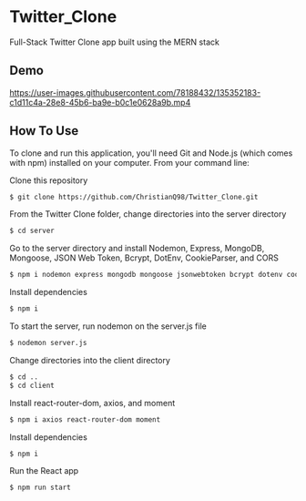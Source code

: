 # Twitter_Clone

Full-Stack Twitter Clone app built using the MERN stack

## Demo

https://user-images.githubusercontent.com/78188432/135352183-c1d11c4a-28e8-45b6-ba9e-b0c1e0628a9b.mp4

## How To Use

To clone and run this application, you'll need Git and Node.js (which comes with npm) installed on your computer. 
From your command line:

Clone this repository

```bash
$ git clone https://github.com/ChristianQ98/Twitter_Clone.git
```

From the Twitter Clone folder, change directories into the server directory

```bash
$ cd server
```

Go to the server directory and install Nodemon, Express, MongoDB, Mongoose, JSON Web Token, Bcrypt, DotEnv, CookieParser, and CORS

```bash
$ npm i nodemon express mongodb mongoose jsonwebtoken bcrypt dotenv cookieparser cors
```

Install dependencies

```bash
$ npm i
```

To start the server, run nodemon on the server.js file

```bash
$ nodemon server.js
```

Change directories into the client directory

```bash
$ cd ..
$ cd client
```

Install react-router-dom, axios, and moment

```bash
$ npm i axios react-router-dom moment
```

Install dependencies

```bash
$ npm i
```

Run the React app

```bash
$ npm run start
```
